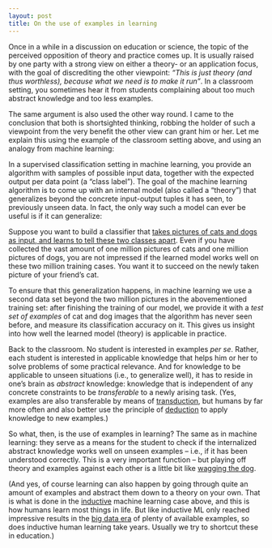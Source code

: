 ```yaml
---
layout: post
title: On the use of examples in learning
---
```


Once in a while in a discussion on education or science, the topic of the perceived opposition of theory and practice comes up. It is usually raised by one party with a strong view on either a theory- or an application focus, with the goal of discrediting the other viewpoint: _“This is just theory (and thus worthless), because what we need is to make it run”_. In a classroom setting, you sometimes hear it from students complaining about too much abstract knowledge and too less examples.

The same argument is also used the other way round. I came to the conclusion that both is shortsighted thinking, robbing the holder of such a viewpoint from the very benefit the other view can grant him or her. Let me explain this using the example of the classroom setting above, and using an analogy from machine learning:


In a supervised classification setting in machine learning, you provide an algorithm with samples of possible input data, together with the expected output per data point (a “class label”). The goal of the machine learning algorithm is to come up with an internal model (also called a “theory”) that generalizes beyond the concrete input-output tuples it has seen, to previously unseen data. In fact, the only way such a model can ever be useful is if it can generalize:

Suppose you want to build a classifier that [takes pictures of cats and dogs as input, and learns to tell these two classes apart](https://www.kaggle.com/c/dogs-vs-cats). Even if you have collected the vast amount of one million pictures of cats and one million pictures of dogs, you are not impressed if the learned model works well on these two million training cases. You want it to succeed on the newly taken picture of your friend’s cat.

To ensure that this generalization happens, in machine learning we use a second data set beyond the two million pictures in the abovementioned training set: after finishing the training of our model, we provide it with a _test set of examples_ of cat and dog images that the algorithm has never seen before, and measure its classification accuracy on it. This gives us insight into how well the learned model (theory) is applicable in practice.

Back to the classroom. No student is interested in examples _per se_. Rather, each student is interested in applicable knowledge that helps him or her to solve problems of some practical relevance. And for knowledge to be applicable to unseen situations (i.e., to generalize well), it has to reside in one’s brain as _abstract_ knowledge: knowledge that is independent of any concrete constraints to be _transferable_ to a newly arising task. (Yes, examples are also transferable by means of [transduction](https://en.wikipedia.org/wiki/Transduction_(machine_learning)), but humans by far more often and also better use the principle of [deduction](https://en.wikipedia.org/wiki/Deductive_reasoning) to apply knowledge to new examples.)

So what, then, is the use of examples in learning? The same as in machine learning: they serve as a means for the student to check if the internalized abstract knowledge works well on unseen examples – i.e., if it has been understood correctly. This is a very important function – but playing off theory and examples against each other is a little bit like [wagging the dog](https://www.youtube.com/watch?v=CNo0BicRM8k). 

(And yes, of course learning can also happen by going through quite an amount of examples and abstract them down to a theory on your own. That is what is done in the [inductive](https://en.wikipedia.org/wiki/Inductive_reasoning) machine learning case above, and this is how humans learn most things in life. But like inductive ML only reached impressive results in the [big data era](https://www.slideshare.net/thilo_stadelmann/der-wert-von-daten-in-zeiten-von-big-data) of plenty of available examples, so does inductive human learning take years. Usually we try to shortcut these in education.)
